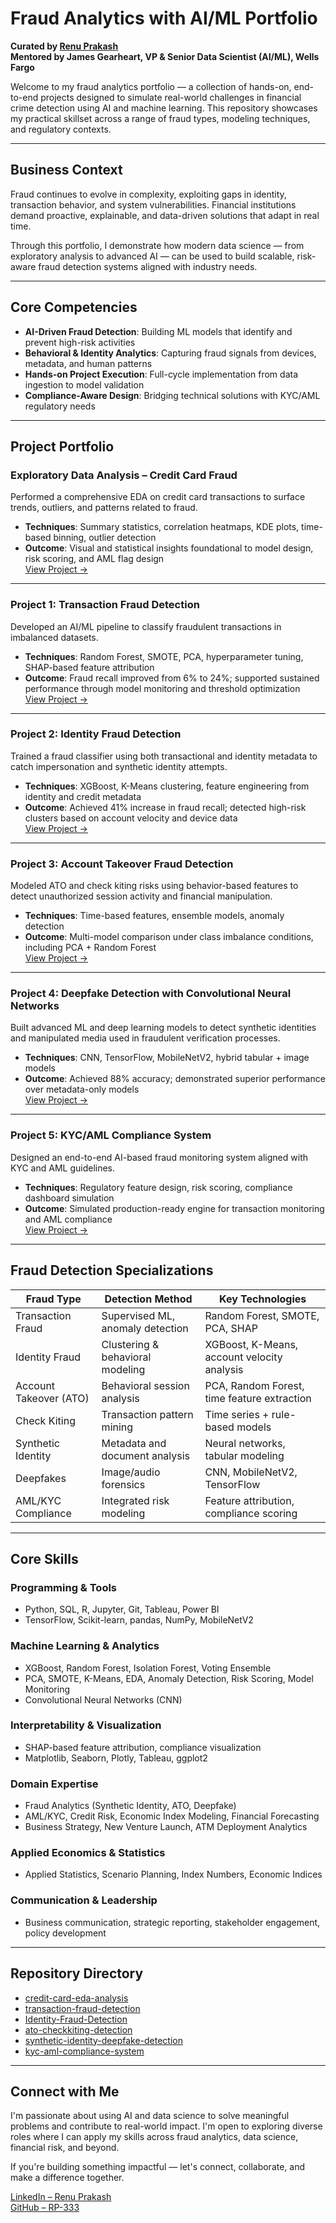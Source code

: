 # Fraud Analytics with AI/ML Portfolio  
**Curated by [Renu Prakash](https://github.com/RP-333)**  
**Mentored by James Gearheart, VP & Senior Data Scientist (AI/ML), Wells Fargo**

Welcome to my fraud analytics portfolio — a collection of hands-on, end-to-end projects designed to simulate real-world challenges in financial crime detection using AI and machine learning. This repository showcases my practical skillset across a range of fraud types, modeling techniques, and regulatory contexts.

---

## Business Context  
Fraud continues to evolve in complexity, exploiting gaps in identity, transaction behavior, and system vulnerabilities. Financial institutions demand proactive, explainable, and data-driven solutions that adapt in real time.

Through this portfolio, I demonstrate how modern data science — from exploratory analysis to advanced AI — can be used to build scalable, risk-aware fraud detection systems aligned with industry needs.

---

## Core Competencies

- **AI-Driven Fraud Detection**: Building ML models that identify and prevent high-risk activities
- **Behavioral & Identity Analytics**: Capturing fraud signals from devices, metadata, and human patterns
- **Hands-on Project Execution**: Full-cycle implementation from data ingestion to model validation
- **Compliance-Aware Design**: Bridging technical solutions with KYC/AML regulatory needs

---

## Project Portfolio

### Exploratory Data Analysis – Credit Card Fraud
Performed a comprehensive EDA on credit card transactions to surface trends, outliers, and patterns related to fraud.

- **Techniques**: Summary statistics, correlation heatmaps, KDE plots, time-based binning, outlier detection  
- **Outcome**: Visual and statistical insights foundational to model design, risk scoring, and AML flag design  
[View Project →](https://github.com/RP-333/Fraud-Analytics-with-AI-ML/tree/main/credit-card-eda-analysis)

---

### Project 1: Transaction Fraud Detection
Developed an AI/ML pipeline to classify fraudulent transactions in imbalanced datasets.

- **Techniques**: Random Forest, SMOTE, PCA, hyperparameter tuning, SHAP-based feature attribution  
- **Outcome**: Fraud recall improved from 6% to 24%; supported sustained performance through model monitoring and threshold optimization  
[View Project →](https://github.com/RP-333/Fraud-Analytics-with-AI-ML/tree/main/transaction-fraud-detection)

---

### Project 2: Identity Fraud Detection
Trained a fraud classifier using both transactional and identity metadata to catch impersonation and synthetic identity attempts.

- **Techniques**: XGBoost, K-Means clustering, feature engineering from identity and credit metadata  
- **Outcome**: Achieved 41% increase in fraud recall; detected high-risk clusters based on account velocity and device data  
[View Project →](https://github.com/RP-333/Fraud-Analytics-with-AI-ML/tree/main/Identity-Fraud-Detection)

---

### Project 3: Account Takeover Fraud Detection
Modeled ATO and check kiting risks using behavior-based features to detect unauthorized session activity and financial manipulation.

- **Techniques**: Time-based features, ensemble models, anomaly detection  
- **Outcome**: Multi-model comparison under class imbalance conditions, including PCA + Random Forest  
[View Project →](https://github.com/RP-333/Fraud-Analytics-with-AI-ML/tree/main/ato-checkkiting-detection)

---

### Project 4: Deepfake Detection with Convolutional Neural Networks
Built advanced ML and deep learning models to detect synthetic identities and manipulated media used in fraudulent verification processes.

- **Techniques**: CNN, TensorFlow, MobileNetV2, hybrid tabular + image models  
- **Outcome**: Achieved 88% accuracy; demonstrated superior performance over metadata-only models  
[View Project →](https://github.com/RP-333/Fraud-Analytics-with-AI-ML/tree/main/synthetic-identity-deepfake-detection)

---

### Project 5: KYC/AML Compliance System
Designed an end-to-end AI-based fraud monitoring system aligned with KYC and AML guidelines.

- **Techniques**: Regulatory feature design, risk scoring, compliance dashboard simulation  
- **Outcome**: Simulated production-ready engine for transaction monitoring and AML compliance  
[View Project →](https://github.com/RP-333/Fraud-Analytics-with-AI-ML/tree/main/kyc-aml-compliance-system)

---

## Fraud Detection Specializations

| Fraud Type              | Detection Method                     | Key Technologies                            |
|-------------------------|--------------------------------------|---------------------------------------------|
| Transaction Fraud       | Supervised ML, anomaly detection     | Random Forest, SMOTE, PCA, SHAP             |
| Identity Fraud          | Clustering & behavioral modeling     | XGBoost, K-Means, account velocity analysis  |
| Account Takeover (ATO)  | Behavioral session analysis          | PCA, Random Forest, time feature extraction |
| Check Kiting            | Transaction pattern mining           | Time series + rule-based models             |
| Synthetic Identity      | Metadata and document analysis       | Neural networks, tabular modeling           |
| Deepfakes               | Image/audio forensics                | CNN, MobileNetV2, TensorFlow                |
| AML/KYC Compliance      | Integrated risk modeling             | Feature attribution, compliance scoring     |

---

## Core Skills

### Programming & Tools
- Python, SQL, R, Jupyter, Git, Tableau, Power BI  
- TensorFlow, Scikit-learn, pandas, NumPy, MobileNetV2

### Machine Learning & Analytics
- XGBoost, Random Forest, Isolation Forest, Voting Ensemble  
- PCA, SMOTE, K-Means, EDA, Anomaly Detection, Risk Scoring, Model Monitoring  
- Convolutional Neural Networks (CNN)

### Interpretability & Visualization
- SHAP-based feature attribution, compliance visualization  
- Matplotlib, Seaborn, Plotly, Tableau, ggplot2

### Domain Expertise
- Fraud Analytics (Synthetic Identity, ATO, Deepfake)  
- AML/KYC, Credit Risk, Economic Index Modeling, Financial Forecasting  
- Business Strategy, New Venture Launch, ATM Deployment Analytics

### Applied Economics & Statistics
- Applied Statistics, Scenario Planning, Index Numbers, Economic Indices

### Communication & Leadership
- Business communication, strategic reporting, stakeholder engagement, policy development

---

## Repository Directory

- [credit-card-eda-analysis](https://github.com/RP-333/Fraud-Analytics-with-AI-ML/tree/main/credit-card-eda-analysis)
- [transaction-fraud-detection](https://github.com/RP-333/Fraud-Analytics-with-AI-ML/tree/main/transaction-fraud-detection)
- [Identity-Fraud-Detection](https://github.com/RP-333/Fraud-Analytics-with-AI-ML/tree/main/Identity-Fraud-Detection)
- [ato-checkkiting-detection](https://github.com/RP-333/Fraud-Analytics-with-AI-ML/tree/main/ato-checkkiting-detection)
- [synthetic-identity-deepfake-detection](https://github.com/RP-333/Fraud-Analytics-with-AI-ML/tree/main/synthetic-identity-deepfake-detection)
- [kyc-aml-compliance-system](https://github.com/RP-333/Fraud-Analytics-with-AI-ML/tree/main/kyc-aml-compliance-system)

---

## Connect with Me  
I'm passionate about using AI and data science to solve meaningful problems and contribute to real-world impact. I'm open to exploring diverse roles where I can apply my skills across fraud analytics, data science, financial risk, and beyond. 

If you're building something impactful — let's connect, collaborate, and make a difference together.

[LinkedIn – Renu Prakash](https://www.linkedin.com/in/renu-prakash)  
[GitHub – RP-333](https://github.com/RP-333)
